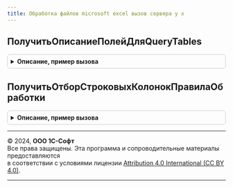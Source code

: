 ```yaml
---
title: Обработка файлов microsoft excel вызов сервера у х
---
```



## ПолучитьОписаниеПолейДляQueryTables
<details style="margin: 1em 0; padding: 0.5em; border: 1px solid #ccc; border-radius: 6px;">

<summary style="font-weight: bold; cursor: pointer;">Описание, пример вызова</summary>

```bsl

Функция ПолучитьОписаниеПолейДляQueryTables(АдресХранилища, Excel2003, Отбор) Экспорт
```

Пример вызова
```bsl
Результат = ОбработкаФайловMicrosoftExcelВызовСервераУХ.ПолучитьОписаниеПолейДляQueryTables(АдресХранилища, Excel2003, Отбор) 
```
</details>

## ПолучитьОтборСтроковыхКолонокПравилаОбработки
<details style="margin: 1em 0; padding: 0.5em; border: 1px solid #ccc; border-radius: 6px;">

<summary style="font-weight: bold; cursor: pointer;">Описание, пример вызова</summary>

```bsl

Функция ПолучитьОтборСтроковыхКолонокПравилаОбработки(ПравилоОбработки) Экспорт
```

Пример вызова
```bsl
Результат = ОбработкаФайловMicrosoftExcelВызовСервераУХ.ПолучитьОтборСтроковыхКолонокПравилаОбработки(ПравилоОбработки) 
```
</details>

---

© 2024, **ООО 1С-Софт**  
Все права защищены. Эта программа и сопроводительные материалы предоставляются  
в соответствии с условиями лицензии [Attribution 4.0 International (CC BY 4.0)](https://creativecommons.org/licenses/by/4.0/legalcode).

---
